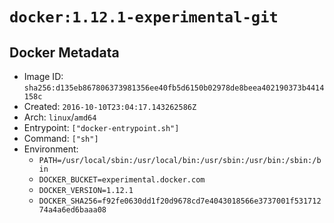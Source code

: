 # `docker:1.12.1-experimental-git`

## Docker Metadata

- Image ID: `sha256:d135eb867806373981356ee40fb5d6150b02978de8beea402190373b4414158c`
- Created: `2016-10-10T23:04:17.143262586Z`
- Arch: `linux`/`amd64`
- Entrypoint: `["docker-entrypoint.sh"]`
- Command: `["sh"]`
- Environment:
  - `PATH=/usr/local/sbin:/usr/local/bin:/usr/sbin:/usr/bin:/sbin:/bin`
  - `DOCKER_BUCKET=experimental.docker.com`
  - `DOCKER_VERSION=1.12.1`
  - `DOCKER_SHA256=f92fe0630dd1f20d9678cd7e4043018566e3737001f53171274a4a6ed6baaa08`
